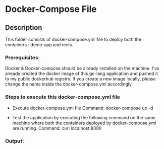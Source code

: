 # Docker-Compose File

## Description

This folder consists of docker-compose.yml file to deploy both the containers : demo-app and redis.

### Prerequisites:
Docker & Docker-compose should be already installed on the machine.
I've already created the docker image of this go-lang application and pushed it to my public dockerhub registry.
If you create a new image locally, please change the name inside the docker-compose.yml accordingly

### Steps to execute this docker-compose.yml file

- Execute docker-compose.yml file
Command: docker-compose up -d

- Test the application by executing the following command on the same machine where both the containers deployed by docker-compose.yml are running.
Command: curl localhost:8000

### Output:
